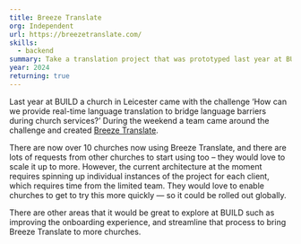 ```yaml
---
title: Breeze Translate
org: Independent
url: https://breezetranslate.com/
skills:
  - backend
summary: Take a translation project that was prototyped last year at BUILD, and work out how to scale it from 10 churches, to 10,000…
year: 2024
returning: true
---
```


Last year at BUILD a church in Leicester came with the challenge ‘How can we provide real-time language translation to bridge language barriers during church services?’ During the weekend a team came around the challenge and created [Breeze Translate](https://breezetranslate.com/).

There are now over 10 churches now using Breeze Translate, and there are lots of requests from other churches to start using too – they would love to scale it up to more. However, the current architecture at the moment requires spinning up individual instances of the project for each client, which requires time from the limited team. They would love to enable churches to get to try this more quickly — so it could be rolled out globally.

There are other areas that it would be great to explore at BUILD such as improving the onboarding experience, and streamline that process to bring Breeze Translate to more churches.
